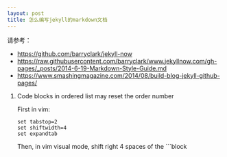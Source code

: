 ```yaml
---
layout: post
title: 怎么编写jekyll的markdown文档
---
```


请参考：

- <https://github.com/barryclark/jekyll-now>
- <https://raw.githubusercontent.com/barryclark/www.jekyllnow.com/gh-pages/_posts/2014-6-19-Markdown-Style-Guide.md>
- <https://www.smashingmagazine.com/2014/08/build-blog-jekyll-github-pages/>

1. Code blocks in ordered list may reset the order number
 
    First in vim:
    ```shell
    set tabstop=2
    set shiftwidth=4
    set expandtab
    ```
    Then, in vim visual mode, shift right 4 spaces of the ```block


